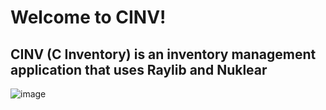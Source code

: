 # Welcome to CINV!

## CINV (C Inventory) is an inventory management application that uses Raylib and Nuklear

![image](https://github.com/jga01/cinv/assets/46873180/e83f052c-0181-495e-bab3-ae1e272d8571)

